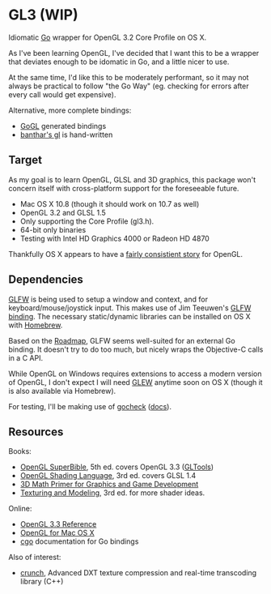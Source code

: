 # GL3 (WIP)

Idiomatic [Go](http://golang.org/) wrapper for OpenGL 3.2 Core Profile on OS X.

As I've been learning OpenGL, I've decided that I want this to be a wrapper that deviates enough to be idomatic in Go, and a little nicer to use.

At the same time, I'd like this to be moderately performant, so it may not always be practical to follow "the Go Way" (eg. checking for errors after every call would get expensive).

Alternative, more complete bindings:

* [GoGL](https://github.com/chsc/gogl) generated bindings
* [banthar's gl](https://github.com/banthar/gl) is hand-written

## Target

As my goal is to learn OpenGL, GLSL and 3D graphics, this package won't concern itself with cross-platform support for the foreseeable future.

* Mac OS X 10.8 (though it should work on 10.7 as well)
* OpenGL 3.2 and GLSL 1.5
* Only supporting the Core Profile (gl3.h).
* 64-bit only binaries
* Testing with Intel HD Graphics 4000 or Radeon HD 4870

Thankfully OS X appears to have a [fairly consistient story](https://developer.apple.com/graphicsimaging/opengl/capabilities/) for OpenGL.


## Dependencies

[GLFW](http://www.glfw.org/) is being used to setup a window and context, and for keyboard/mouse/joystick input. This makes use of Jim Teeuwen's [GLFW binding](http://go.pkgdoc.org/github.com/jteeuwen/glfw). The necessary static/dynamic libraries can be installed on OS X with [Homebrew](http://mxcl.github.com/homebrew/).

Based on the [Roadmap](http://wiki.glfw.org/wiki/Roadmap_for_GLFW_3), GLFW seems well-suited for an external Go binding. It doesn't try to do too much, but nicely wraps the Objective-C calls in a C API.

While OpenGL on Windows requires extensions to access a modern version of OpenGL, I don't expect I will need [GLEW](http://glew.sourceforge.net/) anytime soon on OS X (though it is also available via Homebrew).

For testing, I'll be making use of [gocheck](http://labix.org/gocheck) ([docs](http://go.pkgdoc.org/launchpad.net/gocheck)).

## Resources

Books:

* [OpenGL SuperBible](http://www.starstonesoftware.com/OpenGL/), 5th ed. covers OpenGL 3.3 ([GLTools](http://code.google.com/p/oglsuperbible5/))
* [OpenGL Shading Language](http://www.amazon.com/OpenGL-Shading-Language-Edition-ebook/dp/B002HMJYC4/), 3rd ed. covers GLSL 1.4
* [3D Math Primer for Graphics and Game Development](http://www.amazon.com/Graphics-Development-Wordware-Library-ebook/dp/B0026A6CJ0/)
* [Texturing and Modeling](http://www.amazon.com/Texturing-Modeling-Third-Edition-Procedural/dp/1558608486/), 3rd ed. for more shader ideas.

Online:

* [OpenGL 3.3 Reference](http://www.opengl.org/sdk/docs/man3/)
* [OpenGL for Mac OS X](https://developer.apple.com/devcenter/mac/resources/opengl/)
* [cgo](http://golang.org/doc/articles/c_go_cgo.html) documentation for Go bindings

Also of interest:

* [crunch](http://code.google.com/p/crunch/), Advanced DXT texture compression and real-time transcoding library (C++)

